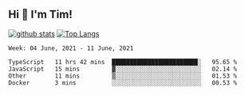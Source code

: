 ## Hi 👋 I'm Tim!
  
  [![github stats](https://github-readme-stats.vercel.app/api?username=thostetler&theme=dracula&count_private=true&show_icons=true)](https://github.com/thostetler/github-readme-stats)
  [![Top Langs](https://github-readme-stats.vercel.app/api/top-langs/?username=thostetler&layout=compact&count_private=true&theme=dracula&show_icons=true)](https://github.com/thostetler/github-readme-stats)
 
<!--START_SECTION:waka-->
```text
Week: 04 June, 2021 - 11 June, 2021

TypeScript   11 hrs 42 mins  ████████████████████████░   95.65 % 
JavaScript   15 mins         ▓░░░░░░░░░░░░░░░░░░░░░░░░   02.14 % 
Other        11 mins         ▒░░░░░░░░░░░░░░░░░░░░░░░░   01.53 % 
Docker       3 mins          ░░░░░░░░░░░░░░░░░░░░░░░░░   00.53 % 
```
<!--END_SECTION:waka-->
